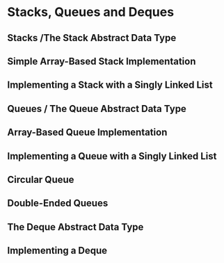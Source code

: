 # Stacks, Queues and Deques

## Stacks /The Stack Abstract Data Type

## Simple Array-Based Stack Implementation&#x20;

## Implementing a Stack with a Singly Linked List

## Queues / The Queue Abstract Data Type

## Array-Based Queue Implementation

## Implementing a Queue with a Singly Linked List

## Circular Queue

## Double-Ended Queues

## The Deque Abstract Data Type

## Implementing a Deque

